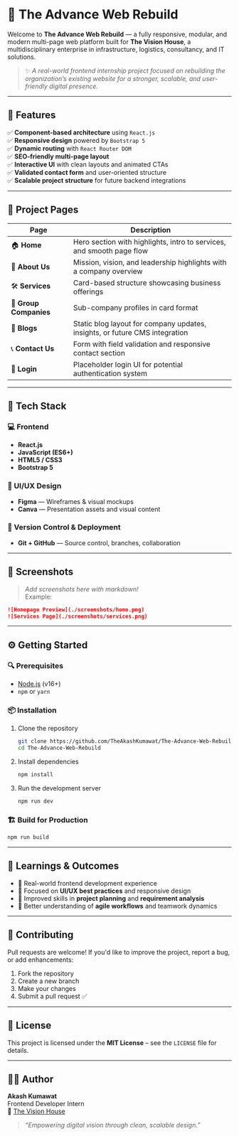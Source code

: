 # 🚧 The Advance Web Rebuild

Welcome to **The Advance Web Rebuild** — a fully responsive, modular, and modern multi-page web platform built for **The Vision House**, a multidisciplinary enterprise in infrastructure, logistics, consultancy, and IT solutions.

> ✨ _A real-world frontend internship project focused on rebuilding the organization’s existing website for a stronger, scalable, and user-friendly digital presence._

---

## 🌟 Features

✅ **Component-based architecture** using `React.js`  
✅ **Responsive design** powered by `Bootstrap 5`  
✅ **Dynamic routing** with `React Router DOM`  
✅ **SEO-friendly multi-page layout**  
✅ **Interactive UI** with clean layouts and animated CTAs  
✅ **Validated contact form** and user-oriented structure  
✅ **Scalable project structure** for future backend integrations

---

## 📄 Project Pages

| Page           | Description                                                                          |
|----------------|--------------------------------------------------------------------------------------|
| 🏠 **Home**         | Hero section with highlights, intro to services, and smooth page flow             |
| 👥 **About Us**     | Mission, vision, and leadership highlights with a company overview                |
| 🛠️ **Services**      | Card-based structure showcasing business offerings                               |
| 🏢 **Group Companies** | Sub-company profiles in card format                                               |
| 📝 **Blogs**         | Static blog layout for company updates, insights, or future CMS integration       |
| 📞 **Contact Us**     | Form with field validation and responsive contact section                         |
| 🔐 **Login**          | Placeholder login UI for potential authentication system                         |

---

## 🔧 Tech Stack

### 💻 Frontend
- **React.js**
- **JavaScript (ES6+)**
- **HTML5 / CSS3**
- **Bootstrap 5**

### 🎨 UI/UX Design
- **Figma** — Wireframes & visual mockups  
- **Canva** — Presentation assets and visual content  

### 📁 Version Control & Deployment
- **Git + GitHub** — Source control, branches, collaboration

---

## 📸 Screenshots

> _Add screenshots here with markdown!_  
Example:
```md
![Homepage Preview](./screenshots/home.png)
![Services Page](./screenshots/services.png)
```

---

## ⚙️ Getting Started

### 🔍 Prerequisites
- [Node.js](https://nodejs.org/en/) (v16+)
- `npm` or `yarn`

### 📦 Installation

1. Clone the repository
    ```bash
    git clone https://github.com/TheAkashKumawat/The-Advance-Web-Rebuild.git
    cd The-Advance-Web-Rebuild
    ```

2. Install dependencies
    ```bash
    npm install
    ```

3. Run the development server
    ```bash
    npm run dev
    ```

### 🏗️ Build for Production

```bash
npm run build
```

---

## 📘 Learnings & Outcomes

- 🧩 Real-world frontend development experience  
- 🎯 Focused on **UI/UX best practices** and responsive design  
- 📐 Improved skills in **project planning** and **requirement analysis**  
- 🔁 Better understanding of **agile workflows** and teamwork dynamics  

---

## 🤝 Contributing

Pull requests are welcome! If you'd like to improve the project, report a bug, or add enhancements:

1. Fork the repository  
2. Create a new branch  
3. Make your changes  
4. Submit a pull request ✅

---

## 📄 License

This project is licensed under the **MIT License** – see the `LICENSE` file for details.

---

## 👨‍💻 Author

**Akash Kumawat**  
Frontend Developer Intern  
📍 [The Vision House](https://thevisionhouse.in)

> _“Empowering digital vision through clean, scalable design.”_

